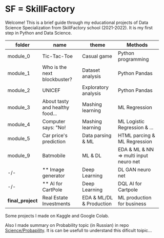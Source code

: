 # SF = SkillFactory

Welcome! This is a brief guide through my educational projects of Data Science Specialization from SkillFactory school (2021-2022). 
It is my first step in Python and Data Science.   

folder | name | theme | Methods | 
-------|------|-------|-------------|
module_0 | Tic-Tac-Toe                  | Casual game          | Python programming |
module_1 | Who is the next blockbuster? | Dataset analysis     | Python Pandas |
module_2 | UNICEF                       | Exploratory analysis | Python Pandas |
module_3 | About tasty and healthy food... | Mashing learning  | ML Regression |
module_4 | Computer says: "No!          | Mashing learning     | ML Logistic Regression & ... |
module_5 | Car price's prediction       | Data parsing & ML    | HTML parcing & ML Regression |
module_9 | Batmobile                    | ML & DL              | EDA & ML & NN => multi input neuro net|
-/- | ** Image generator                | Deep Learning        | DL GAN neuro net|
-/- | ** AI for CartPole                | Deep Learning        | DQL AI for Cartpole|
**final_project**| Real Estate Investments | EDA & ML/DL & Production | ML production for business |

Some projects I made on Kaggle and Google Colab.   

Also I made summary on Probability topic (in Russian) in repo [Science/Probapility](https://github.com/SergeiKroupen/Science/tree/main/Probapility). 
It is can be usefull to understand this dificult toipic...
